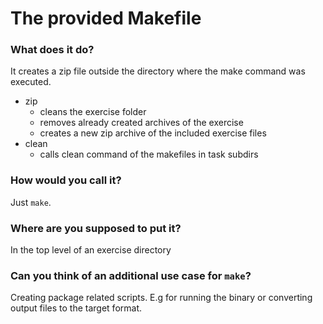 # The provided Makefile
### What does it do?
It creates a zip file outside the directory where the make command was executed.
- zip
    - cleans the exercise folder
    - removes already created archives of the exercise
    - creates a new zip archive of the included exercise files
- clean
    - calls clean command of the makefiles in task subdirs
### How would you call it?
Just `make`.
### Where are you supposed to put it?
In the top level of an exercise directory
### Can you think of an additional use case for `make`?
Creating package related scripts. E.g for running the binary or converting output files to the target format.